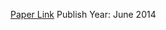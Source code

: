 
[Paper Link](https://www.pimco.com/handlers/displaydocument.ashx?fn=PIMCO_Quantitative_Research_June_2014.pdf&id=zdVcShqiEMNUg7uf5lz9gz%2FfdtpZAxKCLsuDGmVqEEL9K6VxjAwuETyKmVNZSF6m%2BcwmMMY724kVAjVehk1ya6fz3ELNCiDJbrNwMbtWtozAkjCDLNE6JnGRN4SvPkXrkfMXXWZ%2FG9JbK0YT7CTnR%2FcjuIae6UxSAOryZ9paMv43z9Pw8Gj%2BLuiecPrLww1GSf9Bg8QJS6U2TKYW3hVWzNnBiL8bJqdyQdpq1Iq9DaHVgZrBy9mDO9%2BdvQPj92C%2Bl0MhLO5N5cPnVMJS%2Bb0wu6v9BG3xxstLvA97HCuTXcABp7JfFBOYW7d9P3Z%2BWJ%2BNmEKPHJ6a8ri4nTG1ukQhicswFHs683rZDuzVByjO%2FMaHb%2BQ6ykbSDrbQcvmuGIpnjaqg87DnYvSwLpsNdprDfzdYb20YDF4%2BiCUFAmOWV2aSJ%2BpBHkNWtH0m8bh6r1roRVlipour0GgWOz0GVTf4cg%3D%3D)
Publish Year: June 2014